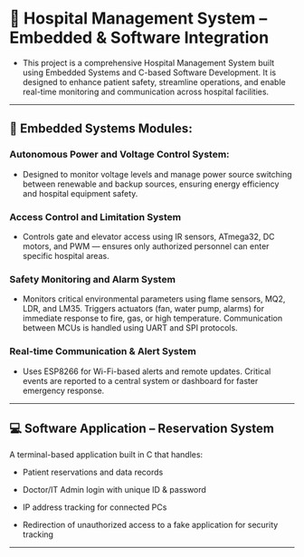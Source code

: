 
# 🏥 Hospital Management System – Embedded & Software Integration
- This project is a comprehensive Hospital Management System built using Embedded Systems and C-based Software Development. It is designed to enhance patient safety, streamline operations, and enable real-time monitoring and communication across hospital facilities.
---
## 🔧 Embedded Systems Modules:
### Autonomous Power and Voltage Control System:
- Designed to monitor voltage levels and manage power source switching between renewable and backup sources, ensuring energy efficiency and hospital equipment safety.
  
### Access Control and Limitation System
- Controls gate and elevator access using IR sensors, ATmega32, DC motors, and PWM — ensures only authorized personnel can enter specific hospital areas.

### Safety Monitoring and Alarm System
- Monitors critical environmental parameters using flame sensors, MQ2, LDR, and LM35. Triggers actuators (fan, water pump, alarms) for immediate response to fire, gas, or high temperature. Communication between MCUs is handled using UART and SPI protocols.

### Real-time Communication & Alert System
- Uses ESP8266 for Wi-Fi-based alerts and remote updates. Critical events are reported to a central system or dashboard for faster emergency response.
---
## 💻 Software Application – Reservation System
A terminal-based application built in C that handles:

- Patient reservations and data records

- Doctor/IT Admin login with unique ID & password

- IP address tracking for connected PCs

- Redirection of unauthorized access to a fake application for security tracking
---
